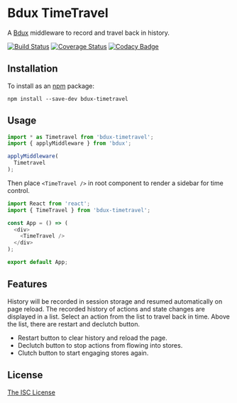 # Bdux TimeTravel

A [Bdux](https://github.com/Intai/bdux) middleware to record and travel back in history.

[![Build Status](https://travis-ci.org/Intai/bdux-timetravel.svg?branch=master)](https://travis-ci.org/Intai/bdux-timetravel)
[![Coverage Status](https://coveralls.io/repos/github/Intai/bdux-timetravel/badge.svg?branch=master)](https://coveralls.io/github/Intai/bdux-timetravel?branch=master)
[![Codacy Badge](https://api.codacy.com/project/badge/Grade/7aed9be8c1ad42f2924d02d3bd32cdf2)](https://www.codacy.com/app/intai-hg/bdux-timetravel?utm_source=github.com&amp;utm_medium=referral&amp;utm_content=Intai/bdux-timetravel&amp;utm_campaign=Badge_Grade)

## Installation
To install as an [npm](https://www.npmjs.com/) package:
```
npm install --save-dev bdux-timetravel
```

## Usage
``` javascript
import * as Timetravel from 'bdux-timetravel';
import { applyMiddleware } from 'bdux';

applyMiddleware(
  Timetravel
);
```
Then place `<TimeTravel />` in root component to render a sidebar for time control.
``` javascript
import React from 'react';
import { TimeTravel } from 'bdux-timetravel';

const App = () => (
  <div>
    <TimeTravel />
  </div>
);

export default App;
```

## Features
History will be recorded in session storage and resumed automatically on page reload. The recorded history of actions and state changes are displayed in a list. Select an action from the list to travel back in time. Above the list, there are restart and declutch button.
- Restart button to clear history and reload the page.
- Declutch button to stop actions from flowing into stores.
- Clutch button to start engaging stores again.

## License
[The ISC License](./LICENSE.md)
